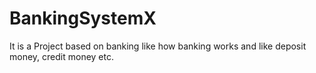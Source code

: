 # BankingSystemX
It is a Project based on banking like how banking works and like deposit money, credit money etc.

